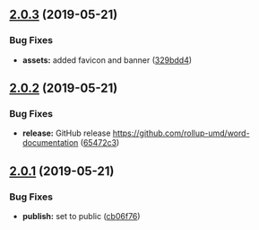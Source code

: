 ## [2.0.3](https://github.com/rollup-umd/word-documentation/compare/v2.0.2...v2.0.3) (2019-05-21)


### Bug Fixes

* **assets:** added favicon and banner ([329bdd4](https://github.com/rollup-umd/word-documentation/commit/329bdd4))

## [2.0.2](https://github.com/rollup-umd/word-documentation/compare/v2.0.1...v2.0.2) (2019-05-21)


### Bug Fixes

* **release:** GitHub release https://github.com/rollup-umd/word-documentation ([65472c3](https://github.com/rollup-umd/word-documentation/commit/65472c3))

## [2.0.1](https://module.kopaxgroup.com/rollup-umd/word-documentation/compare/v2.0.0...v2.0.1) (2019-05-21)


### Bug Fixes

* **publish:** set to public ([cb06f76](https://module.kopaxgroup.com/rollup-umd/word-documentation/commit/cb06f76))
